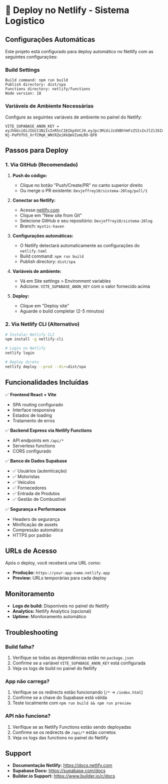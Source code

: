 # 🚀 Deploy no Netlify - Sistema Logistico

## Configurações Automáticas

Este projeto está configurado para deploy automático no Netlify com as seguintes configurações:

### Build Settings

```
Build command: npm run build
Publish directory: dist/spa
Functions directory: netlify/functions
Node version: 18
```

### Variáveis de Ambiente Necessárias

Configure as seguintes variáveis de ambiente no painel do Netlify:

```
VITE_SUPABASE_ANON_KEY = eyJhbGciOiJIUzI1NiIsInR5cCI6IkpXVCJ9.eyJpc3MiOiJzdXBhYmFzZSIsInJlZiI6InlxaXJld2J3ZXJraHBnZXR6cm1nIiwicm9sZSI6ImFub24iLCJpYXQiOjE3NTQ2MjI0NTAsImV4cCI6MjA3MDE5ODQ1MH0.L-Nj-PePVfh5_XrfCMqK_WNtRZeiKkQmVIomLRO-QF0
```

## Passos para Deploy

### 1. Via GitHub (Recomendado)

1. **Push do código:**

   - Clique no botão "Push/Create/PR" no canto superior direito
   - Ou merge o PR existente: `Devjeffrey10/sistema-20log/pull/1`

2. **Conectar ao Netlify:**

   - Acesse [netlify.com](https://netlify.com)
   - Clique em "New site from Git"
   - Selecione GitHub e seu repositório: `Devjeffrey10/sistema-20log`
   - Branch: `mystic-haven`

3. **Configurações automáticas:**

   - O Netlify detectará automaticamente as configurações do `netlify.toml`
   - Build command: `npm run build`
   - Publish directory: `dist/spa`

4. **Variáveis de ambiente:**

   - Vá em Site settings > Environment variables
   - Adicione: `VITE_SUPABASE_ANON_KEY` com o valor fornecido acima

5. **Deploy:**
   - Clique em "Deploy site"
   - Aguarde o build completar (2-5 minutos)

### 2. Via Netlify CLI (Alternativo)

```bash
# Instalar Netlify CLI
npm install -g netlify-cli

# Login no Netlify
netlify login

# Deploy direto
netlify deploy --prod --dir=dist/spa
```

## Funcionalidades Incluídas

✅ **Frontend React + Vite**

- SPA routing configurado
- Interface responsiva
- Estados de loading
- Tratamento de erros

✅ **Backend Express via Netlify Functions**

- API endpoints em `/api/*`
- Serverless functions
- CORS configurado

✅ **Banco de Dados Supabase**

- ✅ Usuários (autenticação)
- ✅ Motoristas
- ✅ Veículos
- ✅ Fornecedores
- ✅ Entrada de Produtos
- ✅ Gestão de Combustível

✅ **Segurança e Performance**

- Headers de segurança
- Minificação de assets
- Compressão automática
- HTTPS por padrão

## URLs de Acesso

Após o deploy, você receberá uma URL como:

- **Produção:** `https://your-app-name.netlify.app`
- **Preview:** URLs temporárias para cada deploy

## Monitoramento

- **Logs de build:** Disponíveis no painel do Netlify
- **Analytics:** Netlify Analytics (opcional)
- **Uptime:** Monitoramento automático

## Troubleshooting

### Build falha?

1. Verifique se todas as dependências estão no `package.json`
2. Confirme se a variável `VITE_SUPABASE_ANON_KEY` está configurada
3. Veja os logs de build no painel do Netlify

### App não carrega?

1. Verifique se os redirects estão funcionando (`/*` → `/index.html`)
2. Confirme se a chave do Supabase está válida
3. Teste localmente com `npm run build && npm run preview`

### API não funciona?

1. Verifique se as Netlify Functions estão sendo deployadas
2. Confirme se os redirects de `/api/*` estão corretos
3. Veja os logs das functions no painel do Netlify

## Support

- **Documentação Netlify:** https://docs.netlify.com
- **Supabase Docs:** https://supabase.com/docs
- **Builder.io Support:** https://www.builder.io/c/docs
